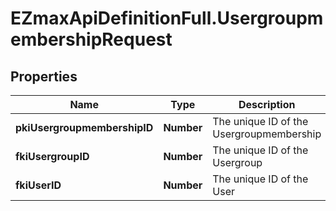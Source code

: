 # EZmaxApiDefinitionFull.UsergroupmembershipRequest

## Properties

Name | Type | Description | Notes
------------ | ------------- | ------------- | -------------
**pkiUsergroupmembershipID** | **Number** | The unique ID of the Usergroupmembership | [optional] 
**fkiUsergroupID** | **Number** | The unique ID of the Usergroup | 
**fkiUserID** | **Number** | The unique ID of the User | 


